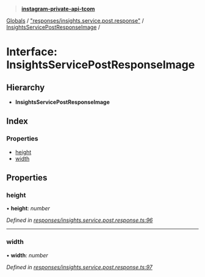 > **[instagram-private-api-tcom](../README.md)**

[Globals](../README.md) / ["responses/insights.service.post.response"](../modules/_responses_insights_service_post_response_.md) / [InsightsServicePostResponseImage](_responses_insights_service_post_response_.insightsservicepostresponseimage.md) /

# Interface: InsightsServicePostResponseImage

## Hierarchy

* **InsightsServicePostResponseImage**

## Index

### Properties

* [height](_responses_insights_service_post_response_.insightsservicepostresponseimage.md#height)
* [width](_responses_insights_service_post_response_.insightsservicepostresponseimage.md#width)

## Properties

###  height

• **height**: *number*

*Defined in [responses/insights.service.post.response.ts:96](https://github.com/cuonglnhust/instagram-private-api-tcom/blob/3e16058/src/responses/insights.service.post.response.ts#L96)*

___

###  width

• **width**: *number*

*Defined in [responses/insights.service.post.response.ts:97](https://github.com/cuonglnhust/instagram-private-api-tcom/blob/3e16058/src/responses/insights.service.post.response.ts#L97)*